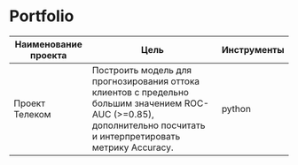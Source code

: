# Portfolio
| Наименование проекта | Цель           | Инструменты    |
|----------------------|----------------|----------------|
| Проект Телеком       | Построить модель для прогнозирования оттока клиентов с предельно большим значением ROC-AUC (>=0.85), дополнительно посчитать и интерпретировать метрику Accuracy. | python         |
